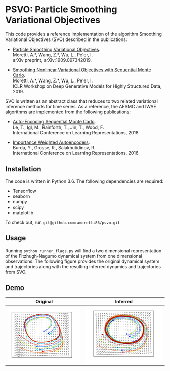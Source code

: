 # PSVO: Particle Smoothing Variational Objectives

This code provides a reference implementation of the algorithm Smoothing Variational Objectives (SVO) described in the publications: 

* [Particle Smoothing Variational Objectives](https://arxiv.org/abs/1909.09734). \
  Moretti, A.\*, Wang, Z.\*, Wu, L., Pe'er, I. \
  arXiv preprint, arXiv:1909.097342019.

* [Smoothing Nonlinear Variational Objectives with Sequential Monte Carlo](https://openreview.net/pdf?id=HJg24U8tuE). \
  Moretti, A.\*, Wang, Z.\*, Wu, L., Pe'er, I. \
  ICLR Workshop on Deep Generative Models for Highly Structured Data, 2019.

SVO is written as an abstract class that reduces to two related variational inference methods for time series. As a reference, the AESMC and IWAE algorithms are implemented from the following publications:

* [Auto-Encoding Sequential Monte Carlo](https://arxiv.org/abs/1705.10306). \
  Le, T., Igl, M., Rainforth, T., Jin, T., Wood, F. \
  International Conference on Learning Representations, 2018.

* [Importance Weighted Autoencoders](https://arxiv.org/abs/1509.00519). \
  Burda, Y., Grosse, R., Salakhutidinov, R. \
  International Conference on Learning Representations, 2016.


## Installation

The code is written in Python 3.6. The following dependencies are required:

* Tensorflow
* seaborn
* numpy
* scipy 
* matplotlib

To check out, run `git@github.com:amoretti86/psvo.git`


## Usage

Running `python runner_flags.py` will find a two dimensional representation of the Fitzhugh-Nagumo dynamical system from one dimensional observations. The following figure provides the original dynamical system and trajectories along with the resulting inferred dynamics and trajectories from SVO. 

## Demo

| Original | Inferred |
|:--------------------------:|:--------------------------:|
|![fhn](https://github.com/amoretti86/PSVO/blob/master/data/fhn/fhn.png)|![fit](https://github.com/amoretti86/PSVO/blob/master/data/fhn/fit.png)|


